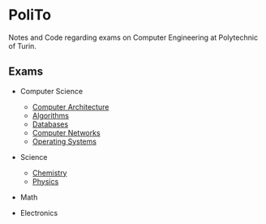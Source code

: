 # PoliTo

Notes and Code regarding exams on Computer Engineering at Polytechnic of Turin.

## Exams

* Computer Science 

  * [Computer Architecture](./exams/computer_architecture/SYLLABUS.md)
  * [Algorithms](./exams/algorithms/SYLLABUS.md)
  * [Databases](./exams/databases/SYLLABUS.md)
  * [Computer Networks](./exams/computer_networks/SYLLABUS.md)
  * [Operating Systems](./exams/operating_systems/SYLLABUS.md)

* Science

  * [Chemistry](./exams/chemistry/SYLLABUS.md)
  * [Physics](./exams/physics/SYLLABUS.md)

* Math
  
  
* Electronics

